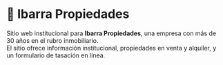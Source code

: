 # 🏡 Ibarra Propiedades

Sitio web institucional para **Ibarra Propiedades**, una empresa con más de 30 años en el rubro inmobiliario.  
El sitio ofrece información institucional, propiedades en venta y alquiler, y un formulario de tasación en línea.
